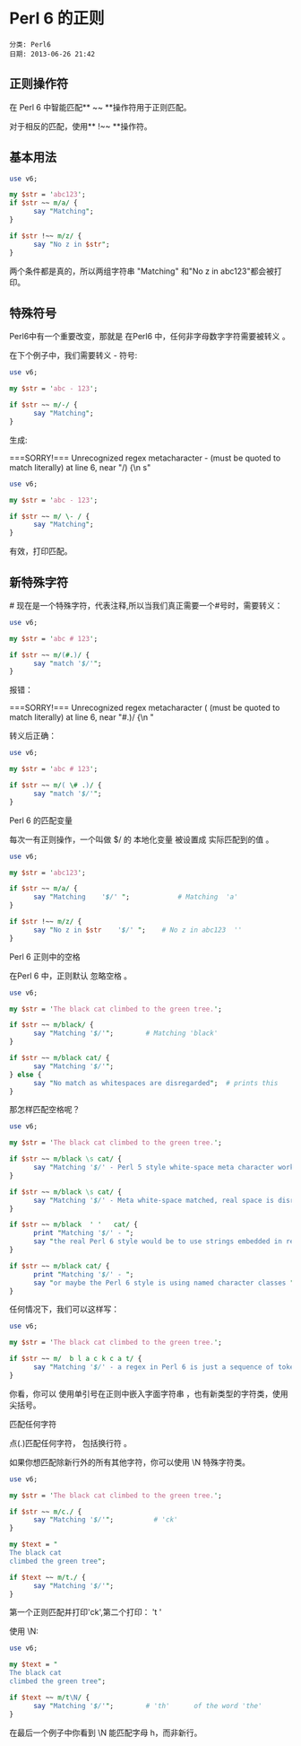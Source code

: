 # Perl 6 的正则
    分类: Perl6
    日期: 2013-06-26 21:42

## 正则操作符

在 Perl 6 中智能匹配** ~~ **操作符用于正则匹配。

对于相反的匹配，使用** !~~ **操作符。


## 基本用法

```perl
use v6;

my $str = 'abc123';
if $str ~~ m/a/ {
      say "Matching";
}

if $str !~~ m/z/ {
      say "No z in $str";
}
```
两个条件都是真的，所以两组字符串 "Matching" 和"No z in abc123"都会被打印。



## 特殊符号

Perl6中有一个重要改变，那就是 在Perl6 中，任何非字母数字字符需要被转义 。

在下个例子中，我们需要转义 - 符号:

```perl
use v6;

my $str = 'abc - 123';

if $str ~~ m/-/ {
      say "Matching";
}
```

生成:


===SORRY!===
Unrecognized regex metacharacter - (must be quoted to match literally) at line 6, near "/) {\n      s"

```perl
use v6;

my $str = 'abc - 123';

if $str ~~ m/ \- / {
      say "Matching";
}
```

有效，打印匹配。


## 新特殊字符

\# 现在是一个特殊字符，代表注释,所以当我们真正需要一个#号时，需要转义：
```perl
use v6;

my $str = 'abc # 123';

if $str ~~ m/(#.)/ {
      say "match '$/'";
}
```

报错：


===SORRY!===
Unrecognized regex metacharacter ( (must be quoted to match literally) at line 6, near "#.)/ {\n    "


转义后正确：

```perl
use v6;

my $str = 'abc # 123';

if $str ~~ m/( \# .)/ {
      say "match '$/'";
}
```
 
Perl 6 的匹配变量

每次一有正则操作，一个叫做 $/ 的 本地化变量 被设置成 实际匹配到的值 。
```perl
use v6;

my $str = 'abc123';

if $str ~~ m/a/ {
      say "Matching    '$/' ";            # Matching  'a'
}

if $str !~~ m/z/ {
      say "No z in $str    '$/' ";    # No z in abc123  ''
}
```
 
Perl 6 正则中的空格

在Perl 6 中，正则默认 忽略空格 。
```perl
use v6;

my $str = 'The black cat climbed to the green tree.';

if $str ~~ m/black/ {
      say "Matching '$/'";        # Matching 'black'
}

if $str ~~ m/black cat/ {
      say "Matching '$/'";
} else {
      say "No match as whitespaces are disregarded";  # prints this
}
```

那怎样匹配空格呢？

```perl
use v6;

my $str = 'The black cat climbed to the green tree.';

if $str ~~ m/black \s cat/ {
      say "Matching '$/' - Perl 5 style white-space meta character works";
}

if $str ~~ m/black \s cat/ {
      say "Matching '$/' - Meta white-space matched, real space is disregarded";
}

if $str ~~ m/black  ' '   cat/ {
      print "Matching '$/' - ";
      say "the real Perl 6 style would be to use strings embedded in regexes";
}

if $str ~~ m/black cat/ {
      print "Matching '$/' - ";
      say "or maybe the Perl 6 style is using named character classes ";
}
```

任何情况下，我们可以这样写：
```perl
use v6;

my $str = 'The black cat climbed to the green tree.';

if $str ~~ m/  b l a c k c a t/ {
      say "Matching '$/' - a regex in Perl 6 is just a sequence of tokens";
}
```
 

你看，你可以 使用单引号在正则中嵌入字面字符串 ，也有新类型的字符类，使用尖括号。


匹配任何字符

点(.)匹配任何字符， 包括换行符 。

如果你想匹配除新行外的所有其他字符，你可以使用 \N 特殊字符类。

```perl
use v6;

my $str = 'The black cat climbed to the green tree.';

if $str ~~ m/c./ {
      say "Matching '$/'";          # 'ck'
}

my $text = "
The black cat
climbed the green tree";

if $text ~~ m/t./ {
      say "Matching '$/'";
}
```

第一个正则匹配并打印'ck',第二个打印：
't
'

使用 \N:

```perl
use v6;

my $text = "
The black cat
climbed the green tree";

if $text ~~ m/t\N/ {
      say "Matching '$/'";        # 'th'      of the word 'the'
}
```

在最后一个例子中你看到 \N 能匹配字母 h，而非新行。